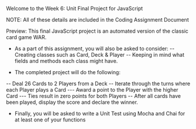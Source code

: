 Welcome to the  Week 6:  Unit Final Project for JavaScript

NOTE:  All of these details are included in the Coding Assignment Document

Preview:
This final JavaScript project is an automated version of the classic card game WAR.  
- As a part of this assignment, you will also be asked to consider:
-- Creating classes such as Card, Deck & Player
-- Keeping in mind what fields and methods each class might have.

- The completed project will do the following:

-- Deal 26 Cards to 2 Players from a Deck
-- Iterate through the turns where each Player plays a Card
--- Award a point to the Player with the higher Card
--- Ties result in zero points for both Players
-- After all cards have been played, display the score and declare the winner.

- Finally, you will be asked to write a Unit Test using Mocha and Chai for at least one of your functions 


